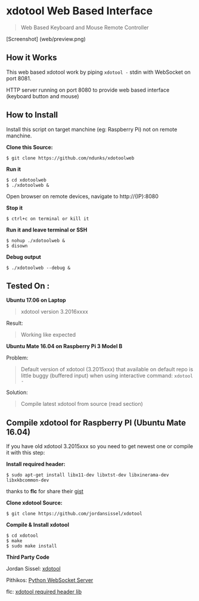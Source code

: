 xdotool Web Based Interface
===========================

> Web Based Keyboard and Mouse Remote Controller

[Screenshot] (web/preview.png)

How it Works
------------

This web based xdotool work by piping `xdotool -` stdin with WebSocket on port 8081.

HTTP server running on port 8080 to provide web based interface (keyboard button and mouse)


How to Install
--------------

Install this script on target manchine (eg: Raspberry Pi) not on remote manchine.

__Clone this Source:__

    $ git clone https://github.com/ndunks/xdotoolweb

__Run it__

    $ cd xdotoolweb
    $ ./xdotoolweb &

Open browser on remote devices, navigate to http://{IP}:8080

__Stop it__

    $ ctrl+c on terminal or kill it

__Run it and leave terminal or SSH__

    $ nohup ./xdotoolweb &
    $ disown

__Debug output__

    $ ./xdotoolweb --debug &

Tested On :
-------------

__Ubuntu 17.06 on Laptop__

>   xdotool version 3.2016xxxx

Result:
>   Working like expected

__Ubuntu Mate 16.04 on Raspberry Pi 3 Model B__

Problem:
>   Default version of xdotool (3.2015xxx) that available on 
>   default repo is little buggy (buffered input) when using interactive command:
    `xdotool -`

Solution:
>   Compile latest xdotool from source (read section)

Compile xdotool for Raspberry PI (Ubuntu Mate 16.04)
----------------------------------------------------

If you have old xdotool 3.2015xxx so you need to get newest one or compile it with this step:

__Install required header:__

    $ sudo apt-get install libx11-dev libxtst-dev libxinerama-dev libxkbcommon-dev

thanks to __flc__ for share their [gist](https://gist.github.com/flc/5f78a149f451ab746fe4)

__Clone xdotool Source:__

    $ git clone https://github.com/jordansissel/xdotool

__Compile & Install xdotool__

    $ cd xdotool
    $ make
    $ sudo make install

__Third Party Code__

Jordan Sissel: [xdotool](https://github.com/jordansissel/xdotool)

Pithikos: [Python WebSocket Server](https://github.com/Pithikos/python-websocket-server)

flc: [xdotool required header lib](https://gist.github.com/flc/5f78a149f451ab746fe4)
